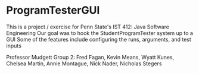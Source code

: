 # ProgramTesterGUI
This is a project / exercise for Penn State's IST 412: Java Software Engineering
Our goal was to hook the StudentProgramTester system up to a GUI
Some of the features include configuring the runs, arguments, and test inputs

Professor Mudgett
Group 2: Fred Fagan, Kevin Means, Wyatt Kunes, Chelsea Martin, Annie Montague, Nick Nader, Nicholas Stegers
